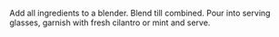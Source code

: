 Add all ingredients to a blender.
Blend till combined.
Pour into serving glasses, garnish with fresh cilantro or mint and serve.